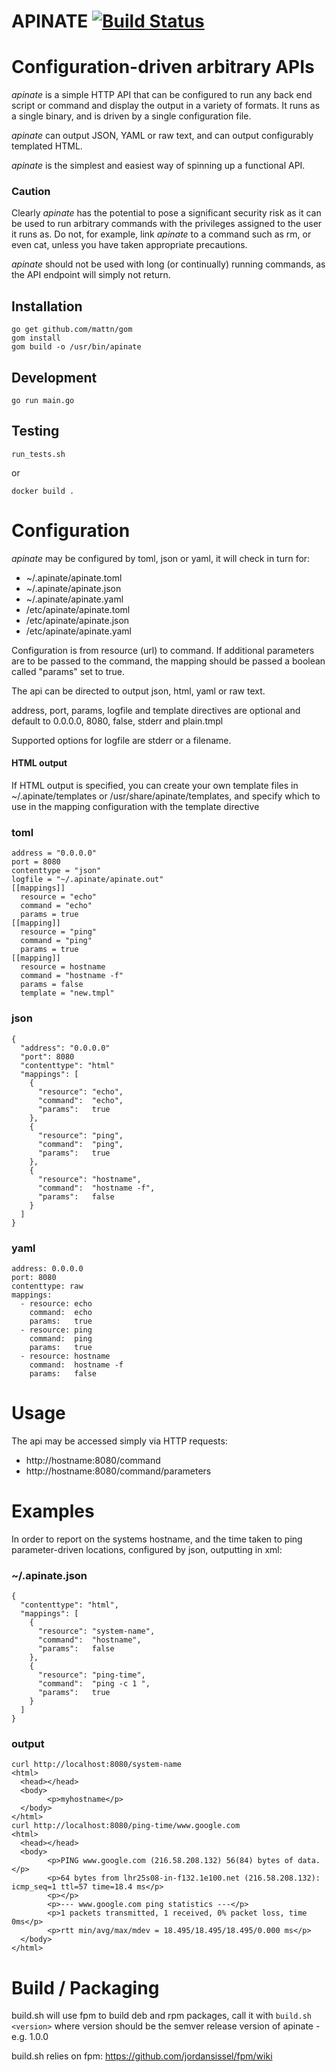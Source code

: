 # APINATE [![Build Status](https://travis-ci.org/PhilipHarries/apinate.svg?branch=master)](https://travis-ci.org/PhilipHarries/apinate)

# Configuration-driven arbitrary APIs

*apinate* is a simple HTTP API that can be configured to run any back end script or command and display the output in a variety of formats.  It runs as a single binary, and is driven by a single configuration file.

*apinate* can output JSON, YAML or raw text, and can output configurably templated HTML.

*apinate* is the simplest and easiest way of spinning up a functional API.

### Caution

Clearly *apinate* has the potential to pose a significant security risk as it can be used to run arbitrary commands with the privileges assigned to the user it runs as.  Do not, for example, link *apinate* to a command such as rm, or even cat, unless you have taken appropriate precautions.

*apinate* should not be used with long (or continually) running commands, as the API endpoint will simply not return.

## Installation

```
go get github.com/mattn/gom
gom install
gom build -o /usr/bin/apinate
```

## Development

```
go run main.go
```

## Testing

```
run_tests.sh
```
or
```
docker build .
```

# Configuration

*apinate* may be configured by toml, json or yaml, it will check in turn for:
 - ~/.apinate/apinate.toml
 - ~/.apinate/apinate.json
 - ~/.apinate/apinate.yaml
 - /etc/apinate/apinate.toml
 - /etc/apinate/apinate.json
 - /etc/apinate/apinate.yaml

Configuration is from resource (url) to command.  If additional parameters are to be passed to the command, the mapping should be passed a boolean called "params" set to true.

The api can be directed to output json, html, yaml or raw text.

address, port, params, logfile and template directives are optional and default to 0.0.0.0, 8080, false, stderr and plain.tmpl

Supported options for logfile are stderr or a filename.

#### HTML output

If HTML output is specified, you can create your own template files in ~/.apinate/templates or /usr/share/apinate/templates, and specify which to use in the mapping configuration with the template directive

### toml
```
address = "0.0.0.0"
port = 8080
contenttype = "json"
logfile = "~/.apinate/apinate.out"
[[mappings]]
  resource = "echo"
  command = "echo"
  params = true
[[mapping]]
  resource = "ping"
  command = "ping"
  params = true
[[mapping]]
  resource = hostname
  command = "hostname -f"
  params = false
  template = "new.tmpl"
```

### json
```
{
  "address": "0.0.0.0"
  "port": 8080
  "contenttype": "html"
  "mappings": [
    {
      "resource": "echo",
      "command":  "echo",
      "params":   true
    },
    {
      "resource": "ping",
      "command":  "ping",
      "params":   true
    },
    {
      "resource": "hostname",
      "command":  "hostname -f",
      "params":   false
    }
  ]
}
```

### yaml
```
address: 0.0.0.0
port: 8080
contenttype: raw
mappings:
  - resource: echo
    command:  echo
    params:   true
  - resource: ping
    command:  ping
    params:   true
  - resource: hostname
    command:  hostname -f
    params:   false
```

# Usage

The api may be accessed simply via HTTP requests:

- http://hostname:8080/command
- http://hostname:8080/command/parameters

# Examples

In order to report on the systems hostname, and the time taken to ping parameter-driven locations, configured by json, outputting in xml:

### ~/.apinate.json
```
{
  "contenttype": "html",
  "mappings": [
    {
      "resource": "system-name",
      "command":  "hostname",
      "params":   false
    },
    {
      "resource": "ping-time",
      "command":  "ping -c 1 ",
      "params":   true
    }
  ]
}
```
### output
```
curl http://localhost:8080/system-name
<html>
  <head></head>
  <body>
        <p>myhostname</p>
  </body>
</html>
curl http://localhost:8080/ping-time/www.google.com
<html>
  <head></head>
  <body>
        <p>PING www.google.com (216.58.208.132) 56(84) bytes of data.</p>
        <p>64 bytes from lhr25s08-in-f132.1e100.net (216.58.208.132): icmp_seq=1 ttl=57 time=18.4 ms</p>
        <p></p>
        <p>--- www.google.com ping statistics ---</p>
        <p>1 packets transmitted, 1 received, 0% packet loss, time 0ms</p>
        <p>rtt min/avg/max/mdev = 18.495/18.495/18.495/0.000 ms</p>
  </body>
</html>
```

# Build / Packaging

build.sh will use fpm to build deb and rpm packages, call it with `build.sh <version>` where version should be the semver release version of apinate - e.g. 1.0.0

build.sh relies on fpm: https://github.com/jordansissel/fpm/wiki

